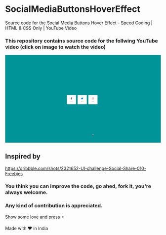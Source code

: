 # SocialMediaButtonsHoverEffect
Source code for the Social Media Buttons Hover Effect - Speed Coding | HTML &amp; CSS Only | YouTube Video

### This repository contains source code for the follwing YouTube video (click on image to watch the video)
[![Preview](preview.gif)](https://www.youtube.com/watch?v=rwlyxhLXtRU)

## Inspired by
https://dribbble.com/shots/2321652-UI-challenge-Social-Share-010-Freebies

### You think you can improve the code, go ahed, fork it, you're always welcome.
### Any kind of contribution is appreciated.

Show some love and press :star: 

Made with :heart: in India
